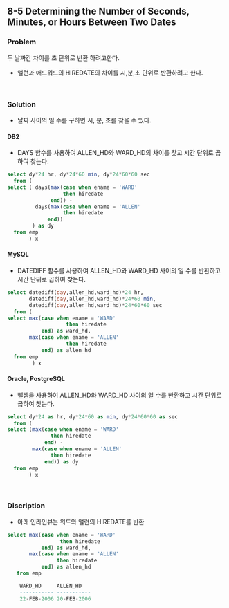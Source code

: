 ## 8-5 Determining the Number of Seconds, Minutes, or Hours Between Two Dates
### Problem
두 날짜간 차이를 초 단위로 반환 하려고한다.
- 앨런과 애드워드의 HIREDATE의 차이를 시,분,초 단위로 반환하려고 한다.

<br>

### Solution
- 날짜 사이의 일 수를 구하면 시, 분, 초를 찾을 수 있다.
#### DB2

- DAYS 함수를 사용하여 ALLEN_HD와 WARD_HD의 차이를 찾고 시간 단위로 곱하여 찾는다.

~~~sql
select dy*24 hr, dy*24*60 min, dy*24*60*60 sec
  from (
select ( days(max(case when ename = 'WARD'
                  then hiredate
              end)) -
         days(max(case when ename = 'ALLEN'
                  then hiredate
             end)) 
        ) as dy
  from emp
       ) x
~~~



#### MySQL

- DATEDIFF 함수를 사용하여 ALLEN_HD와 WARD_HD 사이의 일 수를 반환하고 시간 단위로 곱하여 찾는다.

~~~sql
select datediff(day,allen_hd,ward_hd)*24 hr,
       datediff(day,allen_hd,ward_hd)*24*60 min,
       datediff(day,allen_hd,ward_hd)*24*60*60 sec
  from (
select max(case when ename = 'WARD'
                   then hiredate
           end) as ward_hd,
       max(case when ename = 'ALLEN'
                   then hiredate
           end) as allen_hd
  from emp
        ) x
~~~



#### Oracle, PostgreSQL

- 뺄셈을 사용하여 ALLEN_HD와 WARD_HD 사이의 일 수를 반환하고 시간 단위로 곱하여 찾는다.

~~~sql
select dy*24 as hr, dy*24*60 as min, dy*24*60*60 as sec
  from (
select (max(case when ename = 'WARD'
              then hiredate
            end) -
        max(case when ename = 'ALLEN'
              then hiredate
            end)) as dy
  from emp
       ) x
~~~

<br>

### Discription

- 아래 인라인뷰는 워드와 앨런의 HIREDATE를 반환

~~~sql
select max(case when ename = 'WARD'
                 then hiredate
           end) as ward_hd,
       max(case when ename = 'ALLEN'
                then hiredate
           end) as allen_hd
   from emp

    WARD_HD     ALLEN_HD
    ----------- -----------
    22-FEB-2006 20-FEB-2006
~~~
